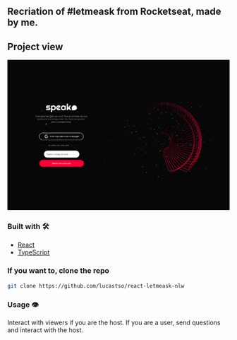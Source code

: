 ## Recriation of #letmeask from Rocketseat, made by me.

## Project view

<p align="center">
<img src="src/assets/images/tela.jpg" alt="page view" />
</p>

### Built with 🛠

- [React](https://reactjs.org/)
- [TypeScript](https://www.typescriptlang.org/)

### If you want to, clone the repo

```sh
git clone https://github.com/lucastso/react-letmeask-nlw
```

### Usage 👁

Interact with viewers if you are the host. If you are a user, send questions and interact with the host.
